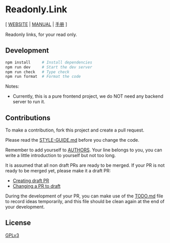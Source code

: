 # Readonly.Link

[ [WEBSITE](https://readonly.link)
| [MANUAL](https://readonly.link/manuals/https://readonly.link/contents/manual/en.json)
| [手册](https://readonly.link/manuals/https://readonly.link/contents/manual/zh.json) ]

Readonly links, for your read only.

## Development

```sh
npm install     # Install dependencies
npm run dev     # Start the dev server
npm run check   # Type check
npm run format  # Format the code
```

Notes:

- Currently, this is a pure frontend project,
  we do NOT need any backend server to run it.

## Contributions

To make a contribution, fork this project and create a pull request.

Please read the [STYLE-GUIDE.md](STYLE-GUIDE.md) before you change the code.

Remember to add yourself to [AUTHORS](AUTHORS).
Your line belongs to you, you can write a little
introduction to yourself but not too long.

It is assumed that all non draft PRs are ready to be merged.
If your PR is not ready to be merged yet, please make it a draft PR:

- [Creating draft PR](https://github.blog/2019-02-14-introducing-draft-pull-requests)
- [Changing a PR to draft](https://docs.github.com/en/pull-requests/collaborating-with-pull-requests/proposing-changes-to-your-work-with-pull-requests/changing-the-stage-of-a-pull-request)

During the development of your PR, you can make use of
the [TODO.md](TODO.md) file to record ideas temporarily,
and this file should be clean again at the end of your development.

## License

[GPLv3](LICENSE)
